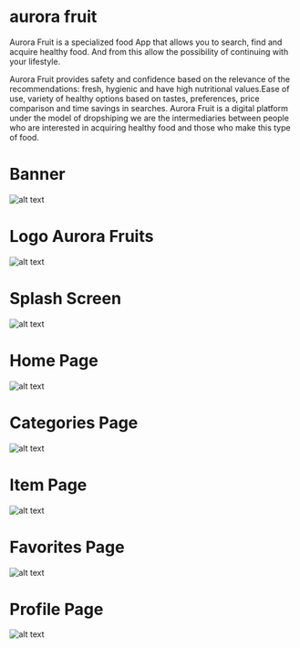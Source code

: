 # aurora fruit
Aurora Fruit is a specialized food App that allows you to search, find and acquire healthy food. And from this allow the possibility of continuing with your lifestyle.

Aurora Fruit provides safety and confidence based on the relevance of the recommendations: fresh, hygienic and have high nutritional values.Ease of use, variety of healthy options based on tastes, preferences, price comparison and time savings in searches. Aurora Fruit is a digital platform under the model of dropshiping we are the intermediaries between people who are interested in acquiring healthy food and those who make this type of food.

# Banner
![alt text](https://github.com/aurora-soft/aurora-fruts/blob/master/logos/banner.png)

# Logo Aurora Fruits
![alt text](https://github.com/aurora-soft/aurora-fruts/blob/master/logos/aurora.png)

# Splash Screen
![alt text](https://github.com/aurora-soft/aurora-fruts/blob/master/logos/splash.jpg)

# Home Page
![alt text](https://github.com/aurora-soft/aurora-fruts/blob/master/logos/home.jpg)

# Categories Page
![alt text](https://github.com/aurora-soft/aurora-fruts/blob/master/logos/categories.jpg)

# Item Page
![alt text](https://github.com/aurora-soft/aurora-fruts/blob/master/logos/item.jpg)

# Favorites Page
![alt text](https://github.com/aurora-soft/aurora-fruts/blob/master/logos/favorites.jpg)

# Profile Page
![alt text](https://github.com/aurora-soft/aurora-fruts/blob/master/logos/home.jpg)
